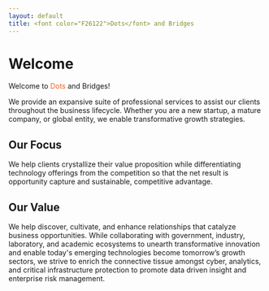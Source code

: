 ```yaml
---
layout: default
title: <font color="F26122">Dots</font> and Bridges
---
```


# Welcome
Welcome to <font color="F26122">Dots</font> and Bridges!

We provide an expansive suite of professional services to assist our clients throughout the business lifecycle. Whether you are a new startup, a mature company, or global entity, we enable transformative growth strategies.

## Our Focus
We help clients crystallize their value proposition while differentiating technology offerings from the competition so that the net result is opportunity capture and sustainable, competitive advantage.

## Our Value  
We help discover, cultivate, and enhance relationships that catalyze business opportunities. While collaborating with government, industry, laboratory, and academic ecosystems to unearth transformative innovation and enable today's emerging technologies become tomorrow’s growth sectors, we strive to enrich the connective tissue amongst cyber, analytics, and critical infrastructure protection to promote data driven insight and enterprise risk management.
